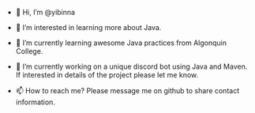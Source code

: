 - 👋 Hi, I’m @yibinna
- 👀 I’m interested in learning more about Java.
- 🌱 I’m currently learning awesome Java practices from Algonquin College.
- 💞️ I’m currently working on a unique discord bot using Java and Maven. If interested in details of the project please let me know. 

- 📫 How to reach me? Please message me on github to share contact information. 

<!---
yibinna/yibinna is a ✨ special ✨ repository because its `README.md` (this file) appears on your GitHub profile.
You can click the Preview link to take a look at your changes.
--->
